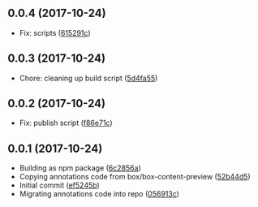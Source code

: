 <a name="0.0.4"></a>
## 0.0.4 (2017-10-24)

* Fix: scripts ([615291c](https://github.com/box/box-annotations/commit/615291c))



<a name="0.0.3"></a>
## 0.0.3 (2017-10-24)

* Chore: cleaning up build script ([5d4fa55](https://github.com/box/box-annotations/commit/5d4fa55))



<a name="0.0.2"></a>
## 0.0.2 (2017-10-24)

* Fix: publish script ([f86e71c](https://github.com/box/box-annotations/commit/f86e71c))



<a name="0.0.1"></a>
## 0.0.1 (2017-10-24)

* Building as npm package ([6c2856a](https://github.com/box/box-annotations/commit/6c2856a))
* Copying annotations code from box/box-content-preview ([52b44d5](https://github.com/box/box-annotations/commit/52b44d5))
* Initial commit ([ef5245b](https://github.com/box/box-annotations/commit/ef5245b))
* Migrating annotations code into repo ([056913c](https://github.com/box/box-annotations/commit/056913c))



